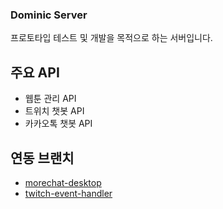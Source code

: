 ### Dominic Server
프로토타입 테스트 및 개발을 목적으로 하는 서버입니다.

## 주요 API
- 웹툰 관리 API
- 트위치 챗봇 API
- 카카오톡 챗봇 API

## 연동 브랜치
- [morechat-desktop](https://github.com/doomin91/morechat-desktop)
- [twitch-event-handler](https://github.com/doomin91/twitch-event-handler)
